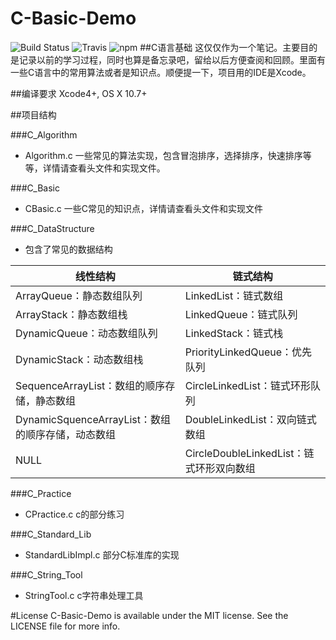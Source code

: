 # C-Basic-Demo
![Build Status](https://img.shields.io/badge/C--Basic--Demo-1.0.0-green.svg)
![Travis](https://img.shields.io/travis/rust-lang/rust.svg)
![npm](https://img.shields.io/npm/l/express.svg)
##C语言基础
这仅仅作为一个笔记。主要目的是记录以前的学习过程，同时也算是备忘录吧，留给以后方便查阅和回顾。里面有一些C语言中的常用算法或者是知识点。顺便提一下，项目用的IDE是Xcode。

##编译要求
Xcode4+,
OS X 10.7+

##项目结构

###C_Algorithm
 * Algorithm.c 一些常见的算法实现，包含冒泡排序，选择排序，快速排序等等，详情请查看头文件和实现文件。

###C_Basic
 * CBasic.c 一些C常见的知识点，详情请查看头文件和实现文件

###C_DataStructure
 * 包含了常见的数据结构
 
 线性结构 | 链式结构
--------- | -------------
ArrayQueue：静态数组队列 | LinkedList：链式数组
ArrayStack：静态数组栈 | LinkedQueue：链式队列
DynamicQueue：动态数组队列 | LinkedStack：链式栈
DynamicStack：动态数组栈 | PriorityLinkedQueue：优先队列
SequenceArrayList：数组的顺序存储，静态数组 | CircleLinkedList：链式环形队列
DynamicSquenceArrayList：数组的顺序存储，动态数组 | DoubleLinkedList：双向链式数组
NULL | CircleDoubleLinkedList：链式环形双向数组

###C_Practice
* CPractice.c c的部分练习

###C_Standard_Lib
* StandardLibImpl.c 部分C标准库的实现

###C_String_Tool
* StringTool.c c字符串处理工具

#License
C-Basic-Demo is available under the MIT license. See the LICENSE file for more info.

